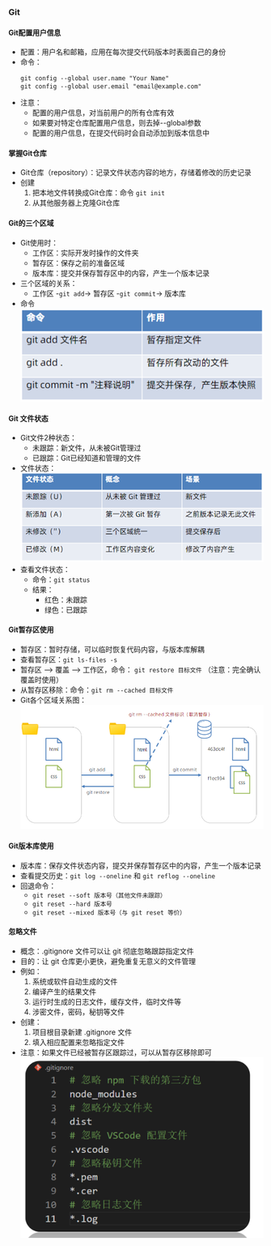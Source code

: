 ### Git
  #### Git配置用户信息
  - 配置：用户名和邮箱，应用在每次提交代码版本时表面自己的身份
  - 命令：
    ```
    git config --global user.name "Your Name"
    git config --global user.email "email@example.com"
    ```
  - 注意：
    - 配置的用户信息，对当前用户的所有仓库有效
    - 如果要对特定仓库配置用户信息，则去掉--global参数
    - 配置的用户信息，在提交代码时会自动添加到版本信息中
  
  #### 掌握Git仓库
  - Git仓库（repository）：记录文件状态内容的地方，存储着修改的历史记录
  - 创建
    1. 把本地文件转换成Git仓库：命令 `git init`
    2. 从其他服务器上克隆Git仓库
  
  #### Git的三个区域
  - Git使用时：
    - 工作区：实际开发时操作的文件夹
    - 暂存区：保存之前的准备区域
    - 版本库：提交并保存暂存区中的内容，产生一个版本记录
  - 三个区域的关系：
    - 工作区 -`git add`-> 暂存区 -`git commit`-> 版本库
  - 命令
  ![Git的三个区域的命令](../3_框架前置(AJAX-Node.js-Webpack-Git)/4_Git/2_images/Git的三个区域的命令.png)

  #### Git 文件状态
  - Git文件2种状态：
    - 未跟踪：新文件，从未被Git管理过
    - 已跟踪：Git已经知道和管理的文件
  - 文件状态：
  ![Git文件状态](../3_框架前置(AJAX-Node.js-Webpack-Git)/4_Git/2_images/Git文件状态.png)
  - 查看文件状态：
    - 命令：`git status`
    - 结果：
      - 红色：未跟踪
      - 绿色：已跟踪
  
  #### Git暂存区使用
  - 暂存区：暂时存储，可以临时恢复代码内容，与版本库解耦
  - 查看暂存区：`git ls-files -s`
  - 暂存区 --> 覆盖 --> 工作区，命令： `git restore 目标文件` （注意：完全确认覆盖时使用）
  - 从暂存区移除：命令：`git rm --cached 目标文件`
  - Git各个区域关系图：
  ![Git各个区域关系图](../3_框架前置(AJAX-Node.js-Webpack-Git)/4_Git/2_images/Git各个区域关系图.png)
  
  #### Git版本库使用
  - 版本库：保存文件状态内容，提交并保存暂存区中的内容，产生一个版本记录
  - 查看提交历史：`git log --oneline` 和 `git reflog --oneline`
  - 回退命令：
    - `git reset --soft 版本号（其他文件未跟踪）`
    - `git reset --hard 版本号`
    - `git reset --mixed 版本号（与 git reset 等价）`

  #### 忽略文件
  - 概念：.gitignore 文件可以让 git 彻底忽略跟踪指定文件
  - 目的：让 git 仓库更小更快，避免重复无意义的文件管理
  - 例如：
    1. 系统或软件自动生成的文件
    2. 编译产生的结果文件
    3. 运行时生成的日志文件，缓存文件，临时文件等
    4. 涉密文件，密码，秘钥等文件
  - 创建：
    1. 项目根目录新建 .gitignore 文件
    2. 填入相应配置来忽略指定文件
  - 注意：如果文件已经被暂存区跟踪过，可以从暂存区移除即可
  ![Git忽略文件](../3_框架前置(AJAX-Node.js-Webpack-Git)/4_Git/2_images/Git忽略文件.png)

